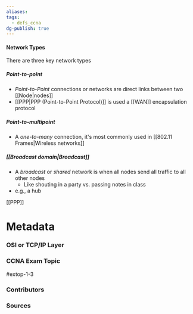 ```yaml
---
aliases: 
tags:
  - defs_ccna
dg-publish: true
---
```

#### Network Types
There are three key network types
##### Point-to-point
- *Point-to-Point* connections or networks are direct links between two [[Node|nodes]]
- [[PPP|PPP (Point-to-Point Protocol)]] is used a [[WAN]] encapsulation protocol
##### Point-to-multipoint
- A *one-to-many* connection, it's most commonly used in [[802.11 Frames|Wireless networks]]
##### [[Broadcast domain|Broadcast]]
- A *broadcast* or *shared* network is when all nodes send all traffic to all other nodes
	- Like shouting in a party vs. passing notes in class
- e.g., a hub

[[PPP]]


# Metadata
### OSI or TCP/IP Layer

### CCNA Exam Topic
#extop-1-3 
### Contributors

### Sources

